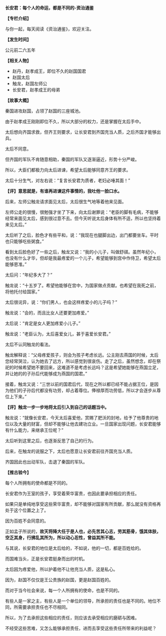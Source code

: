 **长安君：每个人的命运，都是不同的-资治通鉴**

**【专栏介绍】**

与你一起，每天阅读《资治通鉴》，欢迎关注。

**【发生时间】**

公元前二六五年

**【相关人物】**

- 赵丹，赵孝成王，即位不久的赵国国君
- 赵国太后
- 触龙，赵国左师公
- 长安君，赵孝成王的母弟

**【故事大概】**

秦国进攻赵国，占领了赵国的三座城池。

由于赵孝成王刚刚即位不久，所以大部分的权力，还是掌握在太后手中。

太后想向齐国求救，但齐王则要求，让长安君到齐国充当人质，之后齐国才能够出兵。

太后不同意。

但齐国的军队不肯随意相助，秦国的军队又逐渐逼近，形势十分严峻。

所以，大臣们都极力向太后进谏，希望太后能够同意齐王的要求。

太后十分生气，对左右说：“复言长安君为质者，老妇必唾其面！”

**【评】意思就是，有谁再进谏这件事情的，我吐他一脸口水。**

后来，左师公触龙请求面见太后，太后很生气地等着他来见面。

左师公走的很慢，很勉强才坐了下来，向太后谢罪说：“老臣的脚有毛病，不能够经常来面见太后，感到很过意不去。但今天听说太后身体有所不适，所以也坚持着来见太后。”

太后听了之后，脸色才有些平和，说：“我现在也腿脚出边，出门都要坐车。平时也只能够吃些粥食。”

看到太后脸色好了一些之后，触龙又说：“我的小儿子，叫做舒祺。虽然年纪小，也没有什么才华，但却是我最疼爱的一个儿子，希望能够到宫中作侍卫，希望太后能够恩准。”

太后问：“年纪多大了？”

触龙说：“十五岁了。希望他能够在宫中，为国家做点贡献。也希望在我死之前，将他托付给国家。”

太后很诧异，说：“你们男人，也会这样疼爱小的儿子吗？”

触龙说：“会的，而且比女人还要更加疼爱。”

太后说：“肯定是女人更加疼爱小儿子。”

触龙说：“老臣认为，太后喜爱女儿，甚于喜爱长安君。”

太后不认同触龙的看法。

触龙解释说：“父母疼爱孩子，则会为孩子考虑长远。公主刚去燕国的时候，太后您经常哭泣，认为她去了远方，所以感觉到很哀伤。走了之后，虽然想念，却在祭祀的时候希望她不要回来，这难道不是考虑长远吗？这是希望她能够在燕国立足，并让她的的子孙后代能够成为燕国的国君。”

接着，触龙又说：“三世以前的国君后代，现在之所以都已经不能占据王位，是因为他们的子孙后代都没有功劳，却占着尊位。俸禄厚而功劳低，所以才会逐步从尊位上下来。”

**【评】触龙一步一步地将太后引入到自己的话题当中。**

触龙说：“就像长安君，今天太后喜爱他，赏赐了肥沃的封地，给予了他尊贵的地位以及大量的财富，但却不能够让他去建功立业。一旦国家出现问题，长安君能够有什么能力，来继承王位呢？”

太后听到这里之后，也逐渐反思了自己的行为。

后来，在触龙的说服之下，太后也愿意让长安君前往齐国充当人质。

齐国因此也出动军队，击退了秦国的军队。

**【推古验今】**

每个人所拥有的使命都是不同的。

长安君作为王室的孩子，享受着荣华富贵，也因此要承担相应的责任。

如果只是单纯地享受这些荣华富贵，却不能够对国家有所贡献，那么就没有资格再处于这个位置之上了。

因为百姓不会同意的。

正如孟子所说的，**故天将降大任于是人也，必先苦其心志，劳其筋骨，饿其体肤，空乏其身，行拂乱其所为，所以动心忍性，曾益其所不能。**

与其说，长安君的地位是太后给的，不如说，他的一切，都是百姓给的。

而国难当头，正是长安君挺身而出的时机。

太后因为疼爱他，所以护着他不让他充当人质，这是私心。

因为，赵国不仅仅是王公贵族的赵国，更是赵国百姓的。

而对于当今社会来说，每一个人所拥有的使命，也是不同的。

有些人是一家之主，有些人是一个单位的领导，所承担的责任也是不同的。地位不同，所需要承担责任也不尽相同。

所以，为了去承担这些相应的责任，则应该去承受相应的磨砺与困难。

不经受这些苦难，又怎么能够承担责任，进而去享受这些责任所带来的利益呢？